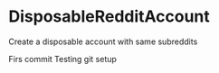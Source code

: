 # DisposableRedditAccount
Create a disposable account with same subreddits

Firs commit
Testing git setup

